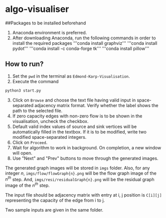 # algo-visualiser

##Packages to be installed beforehand
1. Anaconda environment is preferred.
2. After downloading Anaconda, run the following commands in order to install the required packages
   '''conda install graphviz'''
   '''conda install pydot'''
   '''conda install -c conda-forge tk'''
   '''conda install pillow'''

## How to run?
1. Set the ```pwd``` in the terminal as ```Edmond-Karp-Visualisation```.
2. Execute the command
  ```zsh
  python3 start.py
  ```
3. Click on ```Browse``` and choose the text file having valid input in space-separated adjacency matrix format. Verify whether the label shows the path to the selected file.
4. If zero capacity edges with non-zero flow is to be shown in the visualisation, uncheck the checkbox.
5. Default valid index values of source and sink vertices will be automatically filled in the textbox. If it is to be modified, write two modified space-separated integers. 
6. Click on ```Proceed```.
7. Wait for algorithm to work in background. On completion, a new window will open.
8. Use "Next" and "Prev" buttons to move through the generated images.

The generated graph images will be stored in ```imgs``` folder. Also, for any integer $n$, ```imgs/flow/flowGraph{n}.png``` will be the flow graph image of the $n^{th}$ step. And, ```imgs/resi/residualGraph{n}.png``` will be the residual graph image of the $n^{th}$ step.

The input file should be adjacency matrix with entry at  i, j position is ```C[i][j]``` representing the capacity of the edge from i to j.

Two sample inputs are given in the same folder.
